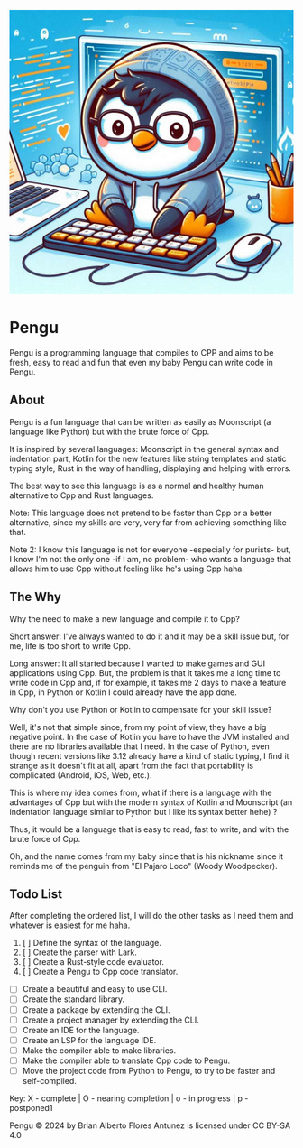 ![Pengu](./pengu-logo.jpg)

# Pengu

Pengu is a programming language that compiles to CPP and aims to be fresh, easy to read and fun that even my baby Pengu can write code in Pengu.

## About

Pengu is a fun language that can be written as easily as Moonscript (a language like Python) but with the brute force of Cpp.

It is inspired by several languages: Moonscript in the general syntax and indentation part, Kotlin for the new features like string templates and static typing style, Rust in the way of handling, displaying and helping with errors.

The best way to see this language is as a normal and healthy human alternative to Cpp and Rust languages.

Note: This language does not pretend to be faster than Cpp or a better alternative, since my skills are very, very far from achieving something like that.

Note 2: I know this language is not for everyone -especially for purists- but, I know I'm not the only one -if I am, no problem- who wants a language that allows him to use Cpp without feeling like he's using Cpp haha.

## The Why

Why the need to make a new language and compile it to Cpp?

Short answer: I've always wanted to do it and it may be a skill issue but, for me, life is too short to write Cpp.

Long answer: It all started because I wanted to make games and GUI applications using Cpp. But, the problem is that it takes me a long time to write code in Cpp and, if for example, it takes me 2 days to make a feature in Cpp, in Python or Kotlin I could already have the app done.

Why don't you use Python or Kotlin to compensate for your skill issue?

Well, it's not that simple since, from my point of view, they have a big negative point. In the case of Kotlin you have to have the JVM installed and there are no libraries available that I need. In the case of Python, even though recent versions like 3.12 already have a kind of static typing, I find it strange as it doesn't fit at all, apart from the fact that portability is complicated (Android, iOS, Web, etc.).

This is where my idea comes from, what if there is a language with the advantages of Cpp but with the modern syntax of Kotlin and Moonscript (an indentation language similar to Python but I like its syntax better hehe) ?

Thus, it would be a language that is easy to read, fast to write, and with the brute force of Cpp.

Oh, and the name comes from my baby since that is his nickname since it reminds me of the penguin from "El Pajaro Loco" (Woody Woodpecker).

## Todo List

After completing the ordered list, I will do the other tasks as I need them and whatever is easiest for me haha.

1. [ ] Define the syntax of the language.
2. [ ] Create the parser with Lark.
3. [ ] Create a Rust-style code evaluator.
4. [ ] Create a Pengu to Cpp code translator.

- [ ] Create a beautiful and easy to use CLI.
- [ ] Create the standard library.
- [ ] Create a package by extending the CLI.
- [ ] Create a project manager by extending the CLI.
- [ ] Create an IDE for the language.
- [ ] Create an LSP for the language IDE.
- [ ] Make the compiler able to make libraries.
- [ ] Make the compiler able to translate Cpp code to Pengu.
- [ ] Move the project code from Python to Pengu, to try to be faster and self-compiled.

Key: X - complete | O - nearing completion | o - in progress | p - postponed1

Pengu © 2024 by Brian Alberto Flores Antunez is licensed under CC BY-SA 4.0 
